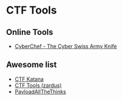 # CTF Tools

## Online Tools
* [CyberChef - The Cyber Swiss Army Knife](https://gchq.github.io/CyberChef/)

## Awesome list
* [CTF Katana](https://github.com/JohnHammond/ctf-katana)
* [CTF Tools (zardus)](https://github.com/zardus/ctf-tools)
* [PayloadAllTheThinks](https://github.com/swisskyrepo/PayloadsAllTheThings)
